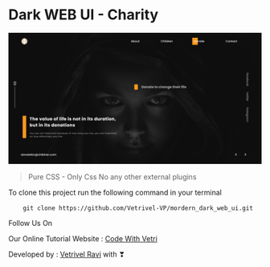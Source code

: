 # Dark WEB UI - Charity

![This is an image](./web.png)

> Pure CSS - Only Css No any other external plugins

To clone this project run the following command in your terminal

```
    git clone https://github.com/Vetrivel-VP/mordern_dark_web_ui.git
```

Follow Us On

Our Online Tutorial Website : [Code With Vetri](https://codewithvetri.web.app/)

Developed by : [Vetrivel Ravi](https://codewithvetri.web.app/) with ❣

